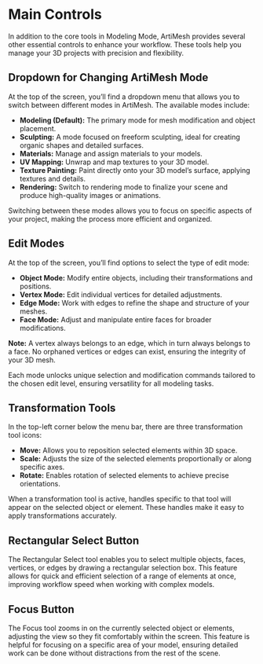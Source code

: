 # Main Controls  

In addition to the core tools in Modeling Mode, ArtiMesh provides several other essential controls to enhance your workflow. These tools help you manage your 3D projects with precision and flexibility.  

## Dropdown for Changing ArtiMesh Mode  
At the top of the screen, you’ll find a dropdown menu that allows you to switch between different modes in ArtiMesh. The available modes include:  
- **Modeling (Default):** The primary mode for mesh modification and object placement.  
- **Sculpting:** A mode focused on freeform sculpting, ideal for creating organic shapes and detailed surfaces.  
- **Materials:** Manage and assign materials to your models.  
- **UV Mapping:** Unwrap and map textures to your 3D model.  
- **Texture Painting:** Paint directly onto your 3D model’s surface, applying textures and details.  
- **Rendering:** Switch to rendering mode to finalize your scene and produce high-quality images or animations.  

Switching between these modes allows you to focus on specific aspects of your project, making the process more efficient and organized.  

## Edit Modes  
At the top of the screen, you’ll find options to select the type of edit mode:  
- **Object Mode:** Modify entire objects, including their transformations and positions.  
- **Vertex Mode:** Edit individual vertices for detailed adjustments.  
- **Edge Mode:** Work with edges to refine the shape and structure of your meshes.  
- **Face Mode:** Adjust and manipulate entire faces for broader modifications.  

**Note:** A vertex always belongs to an edge, which in turn always belongs to a face. No orphaned vertices or edges can exist, ensuring the integrity of your 3D mesh.  

Each mode unlocks unique selection and modification commands tailored to the chosen edit level, ensuring versatility for all modeling tasks.  

## Transformation Tools  
In the top-left corner below the menu bar, there are three transformation tool icons:  
- **Move:** Allows you to reposition selected elements within 3D space.  
- **Scale:** Adjusts the size of the selected elements proportionally or along specific axes.  
- **Rotate:** Enables rotation of selected elements to achieve precise orientations.  

When a transformation tool is active, handles specific to that tool will appear on the selected object or element. These handles make it easy to apply transformations accurately.  

## Rectangular Select Button 
The Rectangular Select tool enables you to select multiple objects, faces, vertices, or edges by drawing a rectangular selection box. This feature allows for quick and efficient selection of a range of elements at once, improving workflow speed when working with complex models.  

## Focus Button
The Focus tool zooms in on the currently selected object or elements, adjusting the view so they fit comfortably within the screen. This feature is helpful for focusing on a specific area of your model, ensuring detailed work can be done without distractions from the rest of the scene.  
